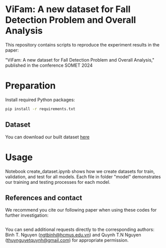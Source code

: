 # ViFam: A new dataset for Fall Detection Problem and Overall Analysis

This repository contains scripts to reproduce the experiment results in the paper:

"ViFam: A new dataset for Fall Detection Problem and Overall Analysis,"
published in the conference SOMET 2024
# Preparation
Install required Python packages:
```bash
pip install -r requirements.txt
```
## Dataset
You can download our built dataset [here](https://drive.google.com/drive/folders/1hXl-LHCk9oaXw578arLKbhofnPmsL7eL?usp=sharing)
# Usage
Notebook create_dataset.ipynb shows how we create datasets for train, validation, and test for all models. 
Each file in folder "model" demonstrates our training and testing processes for each model.

## References and contact
We recommend you cite our following paper when using these codes for further investigation:
```bash
```
You can send additional requests directly to the corresponding authors: Binh T. Nguyen (ngtbinh@hcmus.edu.vn) and Quynh T.N Nguyen (thuynguyetquynh@gmail.com) for appropriate permission.

<!-- Optional -->
<!-- ## License -->
<!-- This project is open source and available under the [... License](). -->

<!-- You don't have to include all sections - just the one's relevant to your project -->


